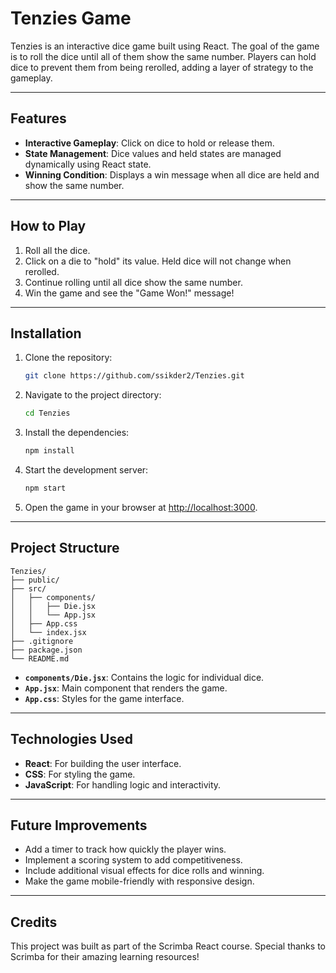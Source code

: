 
# Tenzies Game

Tenzies is an interactive dice game built using React. The goal of the game is to roll the dice until all of them show the same number. Players can hold dice to prevent them from being rerolled, adding a layer of strategy to the gameplay.

---

## Features

- **Interactive Gameplay**: Click on dice to hold or release them.
- **State Management**: Dice values and held states are managed dynamically using React state.
- **Winning Condition**: Displays a win message when all dice are held and show the same number.

---

## How to Play

1. Roll all the dice.
2. Click on a die to "hold" its value. Held dice will not change when rerolled.
3. Continue rolling until all dice show the same number.
4. Win the game and see the "Game Won!" message!

---

## Installation

1. Clone the repository:
   ```bash
   git clone https://github.com/ssikder2/Tenzies.git
   ```

2. Navigate to the project directory:
   ```bash
   cd Tenzies
   ```

3. Install the dependencies:
   ```bash
   npm install
   ```

4. Start the development server:
   ```bash
   npm start
   ```

5. Open the game in your browser at [http://localhost:3000](http://localhost:3000).

---

## Project Structure

```
Tenzies/
├── public/
├── src/
│   ├── components/
│   │   ├── Die.jsx
│   │   └── App.jsx
│   ├── App.css
│   └── index.jsx
├── .gitignore
├── package.json
└── README.md
```

- **`components/Die.jsx`**: Contains the logic for individual dice.
- **`App.jsx`**: Main component that renders the game.
- **`App.css`**: Styles for the game interface.

---

## Technologies Used

- **React**: For building the user interface.
- **CSS**: For styling the game.
- **JavaScript**: For handling logic and interactivity.

---

## Future Improvements

- Add a timer to track how quickly the player wins.
- Implement a scoring system to add competitiveness.
- Include additional visual effects for dice rolls and winning.
- Make the game mobile-friendly with responsive design.

---

## Credits

This project was built as part of the Scrimba React course. Special thanks to Scrimba for their amazing learning resources!
